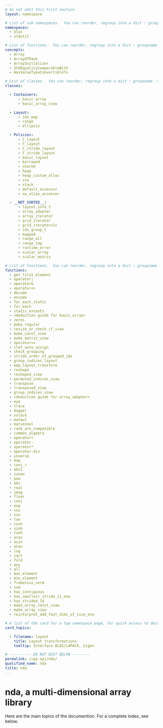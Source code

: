 ```yaml
---
# Do not edit this first section
layout: namespace

# List of sub namespaces.  You can reorder, regroup into a dict : groupname -> list
namespaces:
  - blas
  - stdutil

# List of functions.  You can reorder, regroup into a dict : groupname -> list
concepts:
  - Array
  - ArrayOfRank
  - ArrayInitializer
  - StdEqualityComparableWith
  - HasValueTypeConvertibleTo

# List of classes.  You can reorder, regroup into a dict : groupname -> list
classes:

  - Containers:
      - basic_array
      - basic_array_view

  - Layout:
      - idx_map
      - range
      - ellipsis

  - Policies:
      - C_layout
      - F_layout
      - C_stride_layout
      - F_stride_layout
      - basic_layout
      - borrowed
      - shared
      - heap
      - heap_custom_alloc
      - sso
      - stack
      - default_accessor
      - no_alias_accessor

  - __NOT_SORTED__:
      - layout_info_t
      - array_adapter
      - array_iterator
      - grid_iterator
      - grid_iterator<1>
      - idx_group_t
      - mapped
      - range_all
      - range_tag
      - runtime_error
      - scalar_array
      - scalar_matrix

# List of functions.  You can reorder, regroup into a dict : groupname -> list
functions:
  - get_first_element
  - operator|
  - operator&
  - operator<<
  - decode
  - encode
  - for_each_static
  - for_each
  - static_extents
  - <deduction guide for basic_array>
  - zeros
  - make_regular
  - resize_or_check_if_view
  - make_const_view
  - make_matrix_view
  - operator==
  - clef_auto_assign
  - check_grouping
  - stride_order_of_grouped_idx
  - group_indices_layout
  - map_layout_transform
  - reshape
  - reshaped_view
  - permuted_indices_view
  - transpose
  - transposed_view
  - group_indices_view
  - <deduction guide for array_adapter>
  - eye
  - trace
  - dagger
  - vstack
  - matmul
  - matvecmul
  - rank_are_compatible
  - common_algebra
  - operator+
  - operator-
  - operator*
  - operator-div
  - inverse
  - map
  - conj_r
  - abs2
  - isnan
  - pow
  - abs
  - real
  - imag
  - floor
  - conj
  - exp
  - cos
  - sin
  - tan
  - cosh
  - sinh
  - tanh
  - acos
  - asin
  - atan
  - log
  - sqrt
  - fold
  - any
  - all
  - max_element
  - min_element
  - frobenius_norm
  - sum
  - has_contiguous
  - has_smallest_stride_is_one
  - has_strided_1d
  - make_array_const_view
  - make_array_view
  - reinterpret_add_fast_dims_of_size_one

# A list of the card for a top namespace page, for quick access to documentation.
card_topics:

  - filename: layout
    title: Layout transformations
    tooltip: Interface BLAS/LAPACK, Eigen

# ---------- DO NOT EDIT BELOW --------
permalink: /cpp-api/nda/
qualified_name: nda
title: nda
...
```


# nda, a multi-dimensional array library

Here are the main topics of the documention.
For a complete index, see below.


